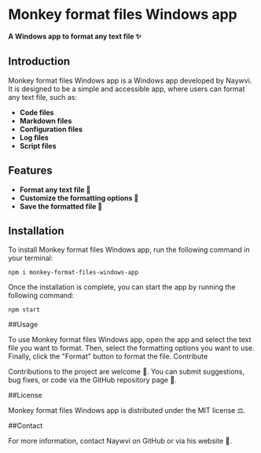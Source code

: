 # Monkey format files Windows app

**A Windows app to format any text file ✨**

## Introduction

Monkey format files Windows app is a Windows app developed by Naywvi. It is designed to be a simple and accessible app, where users can format any text file, such as:

* **Code files**
* **Markdown files**
* **Configuration files**
* **Log files**
* **Script files**

## Features

* **Format any text file 📄**
* **Customize the formatting options 🎨**
* **Save the formatted file 💾**

## Installation

To install Monkey format files Windows app, run the following command in your terminal:
```shell
npm i monkey-format-files-windows-app
```

Once the installation is complete, you can start the app by running the following command:
```shell
npm start
```
##Usage

To use Monkey format files Windows app, open the app and select the text file you want to format. Then, select the formatting options you want to use. Finally, click the "Format" button to format the file.
Contribute

Contributions to the project are welcome 🤝. You can submit suggestions, bug fixes, or code via the GitHub repository page 📄.

##License

Monkey format files Windows app is distributed under the MIT license ⚖️.

##Contact

For more information, contact Naywvi on GitHub or via his website 💬.
